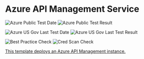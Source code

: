 # Azure API Management Service

![Azure Public Test Date](https://azurequickstartsservice.blob.core.windows.net/badges/101-azure-api-management-create/PublicLastTestDate.svg)
![Azure Public Test Result](https://azurequickstartsservice.blob.core.windows.net/badges/101-azure-api-management-create/PublicDeployment.svg)

![Azure US Gov Last Test Date](https://azurequickstartsservice.blob.core.windows.net/badges/101-azure-api-management-create/FairfaxLastTestDate.svg)
![Azure US Gov Last Test Result](https://azurequickstartsservice.blob.core.windows.net/badges/101-azure-api-management-create/FairfaxDeployment.svg)

![Best Practice Check](https://azurequickstartsservice.blob.core.windows.net/badges/101-azure-api-management-create/BestPracticeResult.svg)
![Cred Scan Check](https://azurequickstartsservice.blob.core.windows.net/badges/101-azure-api-management-create/CredScanResult.svg)

<a href="https://portal.azure.com/#create/Microsoft.Template/uri/https%3A%2F%2Fraw.githubusercontent.com%2Fazure%2Fazure-quickstart-templates%2Fmaster%2F101-azure-api-management-create%2Fazuredeploy.json" target="_blank">

This template deploys an Azure API Management instance.

